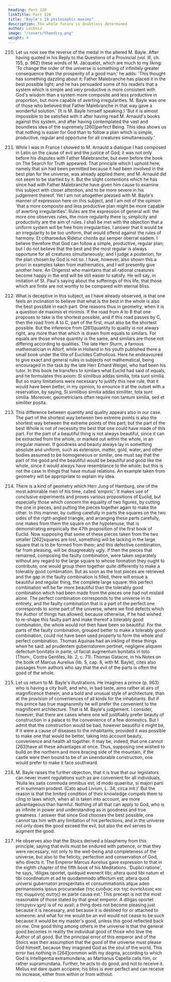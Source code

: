 ```yaml
---
heading: Part 120
linkTitle: Part 120
title: "Bayle's 19 philosophic maxims"
description: The whole future is doubtless determined
author: Leibniz
image: "/covers/theodicy.png"
weight: 4
---
```



210. Let us now see the reverse of the medal in the altered M. Bayle. After having quoted in his Reply to the Questions of a Provincial (vol. III, ch. 155, p. 962) these words of M. Jacquelot, which are much to my liking: 'To change the order of the universe is something of infinitely greater consequence than the prosperity of a good man,' he adds: 'This thought has something dazzling about it: Father Malebranche has placed it in the best possible light; and he has persuaded some of his readers that a system which is simple and very productive is more consistent with God's wisdom than a system more composite and less productive in proportion, but more capable of averting irregularities. M. Bayle was one of those who believed that Father Malebranche in that way gave a wonderful solution.' (It is M. Bayle himself speaking.) 'But it is almost impossible to be satisfied with it after having read M. Arnauld's books against this system, and after having contemplated the vast and boundless idea of the supremely [260]perfect Being. This idea shows us that nothing is easier for God than to follow a plan which is simple, productive, regular and opportune for all creatures simultaneously.'

211. While I was in France I showed to M. Arnauld a dialogue I had composed in Latin on the cause of evil and the justice of God; it was not only before his disputes with Father Malebranche, but even before the book on The Search for Truth appeared. That principle which I uphold here, namely that sin had been permitted because it had been involved in the best plan for the universe, was already applied there; and M. Arnauld did not seem to be startled by it. But the slight contentions which he has since had with Father Malebranche have given him cause to examine this subject with closer attention, and to be more severe in his judgement thereof. Yet I am not altogether pleased with M. Bayle's manner of expression here on this subject, and I am not of the opinion 'that a more composite and less productive plan might be more capable of averting irregularities'. Rules are the expression of general will: the more one observes rules, the more regularity there is; simplicity and productivity are the aim of rules. I shall be met with the objection that a uniform system will be free from irregularities. I answer that it would be an irregularity to be too uniform, that would offend against the rules of harmony. Et citharoedus Ridetur chorda qui semper oberrat eadem. I believe therefore that God can follow a simple, productive, regular plan; but I do not believe that the best and the most regular is always opportune for all creatures simultaneously; and I judge a posteriori, for the plan chosen by God is not so. I have, however, also shown this a priori in examples taken from mathematics, and I will presently give another here. An Origenist who maintains that all rational creatures become happy in the end will be still easier to satisfy. He will say, in imitation of St. Paul's saying about the sufferings of this life, that those which are finite are not worthy to be compared with eternal bliss.

212. What is deceptive in this subject, as I have already observed, is that one feels an inclination to believe that what is the best in the whole is also the best possible in each part. One reasons thus in geometry, when it is a question de maximis et minimis. If the road from A to B that one proposes to take is the shortest possible, and if this road passes by C, then the road from A to C, part of the first, must also be the shortest possible. But the inference from [261]quantity to quality is not always right, any more than that which is drawn from equals to similars. For equals are those whose quantity is the same, and similars are those not differing according to qualities. The late Herr Sturm, a famous mathematician in Altorf, while in Holland in his youth published there a small book under the title of Euclides Catholicus. Here he endeavoured to give exact and general rules in subjects not mathematical, being encouraged in the task by the late Herr Erhard Weigel, who had been his tutor. In this book he transfers to similars what Euclid had said of equals, and he formulates this axiom: Si similibus addas similia, tota sunt similia. But so many limitations were necessary to justify this new rule, that it would have been better, in my opinion, to enounce it at the outset with a reservation, by saying, Si similibus similia addas similiter, tota sunt similia. Moreover, geometricians often require non tantum similia, sed et similiter posita.

213. This difference between quantity and quality appears also in our case. The part of the shortest way between two extreme points is also the shortest way between the extreme points of this part; but the part of the best Whole is not of necessity the best that one could have made of this part. For the part of a beautiful thing is not always beautiful, since it can be extracted from the whole, or marked out within the whole, in an irregular manner. If goodness and beauty always lay in something absolute and uniform, such as extension, matter, gold, water, and other bodies assumed to be homogeneous or similar, one must say that the part of the good and the beautiful would be beautiful and good like the whole, since it would always have resemblance to the whole: but this is not the case in things that have mutual relations. An example taken from geometry will be appropriate to explain my idea.

214. There is a kind of geometry which Herr Jung of Hamburg, one of the most admirable men of his time, called 'empiric'. It makes use of conclusive experiments and proves various propositions of Euclid, but especially those which concern the equality of two figures, by cutting the one in pieces, and putting the pieces together again to make the other. In this manner, by cutting carefully in parts the squares on the two sides of the right-angled triangle, and arranging these parts carefully, one makes from them the square on the hypotenuse; that is demonstrating empirically the 47th proposition of the first book of Euclid. Now supposing that some of these pieces taken from the two smaller [262]squares are lost, something will be lacking in the large square that is to be formed from them; and this defective combination, far from pleasing, will be disagreeably ugly. If then the pieces that remained, composing the faulty combination, were taken separately without any regard to the large square to whose formation they ought to contribute, one would group them together quite differently to make a tolerably good combination. But as soon as the lost pieces are retrieved and the gap in the faulty combination is filled, there will ensue a beautiful and regular thing, the complete large square: this perfect combination will be far more beautiful than the tolerably good combination which had been made from the pieces one had not mislaid alone. The perfect combination corresponds to the universe in its entirety, and the faulty combination that is a part of the perfect one corresponds to some part of the universe, where we find defects which the Author of things has allowed, because otherwise, if he had wished to re-shape this faulty part and make thereof a tolerably good combination, the whole would not then have been so beautiful. For the parts of the faulty combination, grouped better to make a tolerably good combination, could not have been used properly to form the whole and perfect combination. Thomas Aquinas had an inkling of these things when he said: ad prudentem gubernatorem pertinet, negligere aliquem defectum bonitatis in parte, ut faciat augmentum bonitatis in toto (Thom., Contra Gentiles, lib. 2, c. 71). Thomas Gatacre, in his Notes on the book of Marcus Aurelius (lib. 5, cap. 8, with M. Bayle), cites also passages from authors who say that the evil of the parts is often the good of the whole.

215. Let us return to M. Bayle's illustrations. He imagines a prince (p. 963) who is having a city built, and who, in bad taste, aims rather at airs of magnificence therein, and a bold and unusual style of architecture, than at the provision of conveniences of all kinds for the inhabitants. But if this prince has true magnanimity he will prefer the convenient to the magnificent architecture. That is M. Bayle's judgement. I consider, however, that there are cases where one will justifiably prefer beauty of construction in a palace to the convenience of a few domestics. But I admit that the construction would be bad, however beautiful it might be, if it were a cause of diseases to the inhabitants; provided it was possible to make one that would be better, taking into account beauty, convenience and health all together. It may be, indeed, that one cannot [263]have all these advantages at once. Thus, supposing one wished to build on the northern and more bracing side of the mountain, if the castle were then bound to be of an unendurable construction, one would prefer to make it face southward.

216. M. Bayle raises the further objection, that it is true that our legislators can never invent regulations such as are convenient for all individuals, 'Nulla lex satis commoda omnibus est; id modo quaeritur, si majori parti et in summam prodest. (Cato apud Livium, L. 34, circa init.)' But the reason is that the limited condition of their knowledge compels them to cling to laws which, when all is taken into account, are more advantageous than harmful. Nothing of all that can apply to God, who is as infinite in power and understanding as in goodness and true greatness. I answer that since God chooses the best possible, one cannot tax him with any limitation of his perfections; and in the universe not only does the good exceed the evil, but also the evil serves to augment the good.

217. He observes also that the Stoics derived a blasphemy from this principle, saying that evils must be endured with patience, or that they were necessary, not only to the well-being and completeness of the universe, but also to the felicity, perfection and conservation of God, who directs it. The Emperor Marcus Aurelius gave expression to that in the eighth chapter of the fifth book of his Meditations. 'Duplici ratione', he says, 'diligas oportet, quidquid evenerit tibi; altera quod tibi natum et tibi coordinatum et ad te quodammodo affectum est; altera quod universi gubernatori prosperitatis et consummationis atque adeo permansionis ipsius procurandae (της ευοδιας και της συντελειας και της συμμονης αυτης) ex parte causa est.' This precept is not the most reasonable of those stated by that great emperor. A diligas oportet (στεργειν χρη) is of no avail; a thing does not become pleasing just because it is necessary, and because it is destined for or attached to someone: and what for me would be an evil would not cease to be such because it would be my master's good, unless this good reflected back on me. One good thing among others in the universe is that the general good becomes in reality the individual good of those who love the Author of all good. But the principal error of this emperor and of the Stoics was their assumption that the good of the universe must please God himself, because they imagined God as the soul of the world. This error has nothing in [264]common with my dogma, according to which God is Intelligentia extramundana, as Martianus Capella calls him, or rather supramundana. Further, he acts to do good, and not to receive it. Melius est dare quam accipere; his bliss is ever perfect and can receive no increase, either from within or from without.
